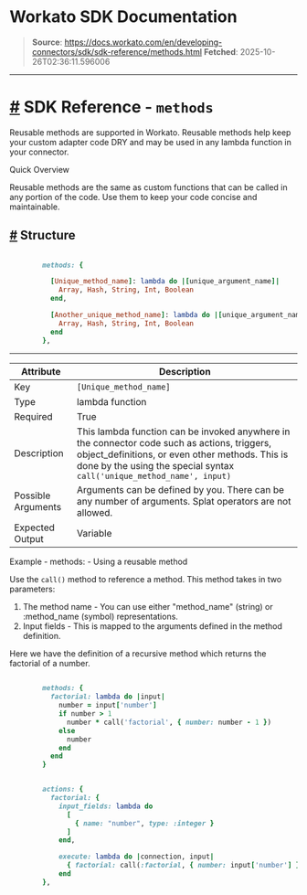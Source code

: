 # Workato SDK Documentation

> **Source**: https://docs.workato.com/en/developing-connectors/sdk/sdk-reference/methods.html
> **Fetched**: 2025-10-26T02:36:11.596006

---

# [#](<#sdk-reference-methods>) SDK Reference - `methods`

Reusable methods are supported in Workato. Reusable methods help keep your custom adapter code DRY and may be used in any lambda function in your connector.

Quick Overview

Reusable methods are the same as custom functions that can be called in any portion of the code. Use them to keep your code concise and maintainable.

## [#](<#structure>) Structure
```ruby
 
        methods: {

          [Unique_method_name]: lambda do |[unique_argument_name]|
            Array, Hash, String, Int, Boolean
          end,

          [Another_unique_method_name]: lambda do |[unique_argument_name], [another_unique_argument_name]|
            Array, Hash, String, Int, Boolean
          end
        },


```

* * *

Attribute | Description  
---|---  
Key | `[Unique_method_name]`  
Type | lambda function  
Required | True  
Description | This lambda function can be invoked anywhere in the connector code such as actions, triggers, object_definitions, or even other methods. This is done by the using the special syntax `call('unique_method_name', input)`  
Possible Arguments | Arguments can be defined by you. There can be any number of arguments. Splat operators are not allowed.  
Expected Output | Variable  
Example - methods: - Using a reusable method

Use the `call()` method to reference a method. This method takes in two parameters:

  1. The method name - You can use either "method_name" (string) or :method_name (symbol) representations.
  2. Input fields - This is mapped to the arguments defined in the method definition.

Here we have the definition of a recursive method which returns the factorial of a number.
```ruby
 
        methods: {
          factorial: lambda do |input|
            number = input['number']
            if number > 1
              number * call('factorial', { number: number - 1 })
            else
              number
            end
          end
        }


```
```ruby

        actions: {
          factorial: {
            input_fields: lambda do
              [
                { name: "number", type: :integer }
              ]
            end,

            execute: lambda do |connection, input|
              { factorial: call(:factorial, { number: input['number'] }) }
            end
        },


```
